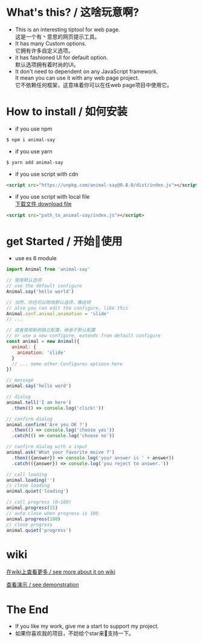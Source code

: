 # What's this? / 这啥玩意啊?
* This is an interesting tiptool for web page.  
这是一个有丶意思的网页提示工具。
* It has many Custom options.  
它拥有许多自定义选项。
* it has fashioned UI for default option.  
默认选项拥有着时尚的UI。
* It don't need to dependent on any JavaScript framework.  
It mean you can use it with any web page project.  
它不依赖任何框架，这意味着你可以在任web page项目中使用它。

# How to install / 如何安装
* if you use npm
``` bash
$ npm i animal-say
```
* if you use yarn
``` bash
$ yarn add animal-say
```
* if you use script with cdn
``` html
<script src="https://unpkg.com/animal-say@0.8.0/dist/index.js"></script>
```
* if you use script with local file  
[下载文件 download file](https://github.com/coppyC/animal-say/releases)
``` html
<script src="path_to_animal-say/index.js"></script>
```

# get Started / 开始使用
* use es 6 module
``` js
import Animal from 'animal-say'

// 使用默认选项
// use the default configure
Animal.say('hello world')

// 当然，你也可以修改默认选项，像这样
// also you can edit the configure, like this
Animal.conf.animal.animation = 'slide'
// ...

// 或者使用新的独立配置，继承于默认配置
// or use a new configure, extends from default configure
const animal = new Animal({
  animal: {
    animation: 'slide'
  }
  // ... some other Configures options here
})

// message
animal.say('hello word')

// dialog
animal.tell('I am here')
  .then(() => console.log('click!'))

// confirm dialog
animal.confirm('Are you OK ?')
  .then(() => console.log('choose yes'))
  .catch(() => console.log('choose no'))

// confirm dialog with a input
animal.ask('What your favorite moive ?')
  .then(({answer}) => console.log('your answer is ' + answer))
  .catch(({answer}) => console.log('you reject to answer.'))

// call loading
animal.loading('')
// close loading
animal.quiet('loading')

// call progress (0~100)
animal.progress(15)
// auto close when progress is 100
animal.progress(100)
// close progress
animal.quiet('progress')
```

# wiki
[在wiki上查看更多 / see more about it on wiki](https://github.com/coppyC/animal-say/wiki)  

[查看演示 / see demonstration](https://coppyc.github.io/animal-say)

# The End
* If you like my work, give me a start to support my project.
* 如果你喜欢我的项目，不妨给个star来支持一下。
